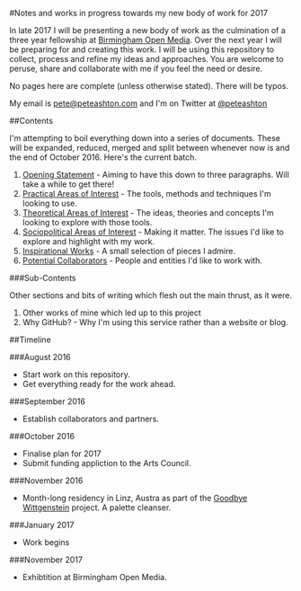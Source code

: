 #Notes and works in progress towards my new body of work for 2017

In late 2017 I will be presenting a new body of work as the culmination of a three year fellowship at [Birmingham Open Media](http://bom.org.uk). Over the next year I will be preparing for and creating this work. I will be using this repository to collect, process and refine my ideas and approaches. You are welcome to peruse, share and collaborate with me if you feel the need or desire. 

No pages here are complete (unless otherwise stated). There will be typos. 

My email is pete@peteashton.com and I'm on Twitter at [@peteashton](http://twitter.com/peteashton)

##Contents

I'm attempting to boil everything down into a series of documents. These will be expanded, reduced, merged and split between whenever now is and the end of October 2016. Here's the current batch. 

1.	[Opening Statement](https://github.com/peteash10/2017-body-of-work/blob/master/1%20-%20Opening%20Statement.md) - Aiming to have this down to three paragraphs. Will take a while to get there!
2.	[Practical Areas of Interest](https://github.com/peteash10/2017-body-of-work/blob/master/2%20-%20Practical%20Areas%20of%20Interest.md) - The tools, methods and techniques I'm looking to use. 
3.	[Theoretical Areas of Interest](https://github.com/peteash10/2017-body-of-work/blob/master/3%20-%20Theoretical%20Areas%20of%20Interest.md) - The ideas, theories and concepts I'm looking to explore with those tools. 
4. [Sociopolitical Areas of Interest](https://github.com/peteash10/2017-body-of-work/blob/master/4%20-%20Sociopolitical%20Areas%20of%20Interest.md) - Making it matter. The issues I'd like to explore and highlight with my work.
5. [Inspirational Works](https://github.com/peteash10/2017-body-of-work/blob/master/5%20-%20Inspirational%20Works.md) - A small selection of pieces I admire. 
6. [Potential Collaborators](https://github.com/peteash10/2017-body-of-work/blob/master/6%20-%20Potential%20Collaborators.md) - People and entities I'd like to work with.

###Sub-Contents

Other sections and bits of writing which flesh out the main thrust, as it were. 

1.	Other works of mine which led up to this project
2. Why GitHub? - Why I'm using this service rather than a website or blog. 

##Timeline

###August 2016

* Start work on this repository. 
* Get everything ready for the work ahead.

###September 2016

* Establish collaborators and partners.

###October 2016

* Finalise plan for 2017 
* Submit funding appliction to the Arts Council. 

###November 2016

* Month-long residency in Linz, Austra as part of the [Goodbye Wittgenstein](http://qujochoe.org/goodbye-wittgenstein/) project. A palette cleanser.

###January 2017

* Work begins

###November 2017

* Exhibtition at Birmingham Open Media.



